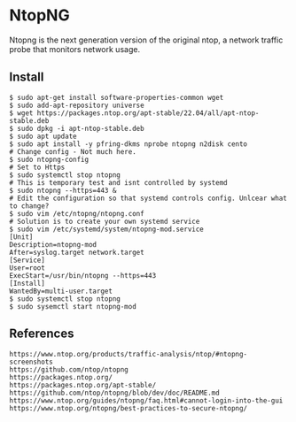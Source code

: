 NtopNG
=====

Ntopng is the next generation version of the original ntop, a network traffic 
probe that monitors network usage.

Install
-------

    $ sudo apt-get install software-properties-common wget 
    $ sudo add-apt-repository universe 
    $ wget https://packages.ntop.org/apt-stable/22.04/all/apt-ntop-stable.deb 
    $ sudo dpkg -i apt-ntop-stable.deb 
    $ sudo apt update 
    $ sudo apt install -y pfring-dkms nprobe ntopng n2disk cento
    # Change config - Not much here.
    $ sudo ntopng-config
    # Set to Https 
    $ sudo systemctl stop ntopng
    # This is temporary test and isnt controlled by systemd
    $ sudo ntopng --https=443 & 
    # Edit the configuration so that systemd controls config. Unlcear what to change?
    $ sudo vim /etc/ntopng/ntopng.conf
    # Solution is to create your own systemd service
    $ sudo vim /etc/systemd/system/ntopng-mod.service
    [Unit]
    Description=ntopng-mod
    After=syslog.target network.target
    [Service]
    User=root
    ExecStart=/usr/bin/ntopng --https=443
    [Install]
    WantedBy=multi-user.target
    $ sudo systemctl stop ntopng
    $ sudo sysemctl start ntopng-mod

    
References
-----------

    https://www.ntop.org/products/traffic-analysis/ntop/#ntopng-screenshots
    https://github.com/ntop/ntopng
    https://packages.ntop.org/
    https://packages.ntop.org/apt-stable/
    https://github.com/ntop/ntopng/blob/dev/doc/README.md
    https://www.ntop.org/guides/ntopng/faq.html#cannot-login-into-the-gui
    https://www.ntop.org/ntopng/best-practices-to-secure-ntopng/